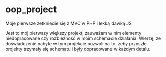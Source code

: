# oop_project
Moje pierwsze zetknięcie się z MVC w PHP i lekką dawką JS

Jest to mój pierwszy większy projekt, zauważam w nim elementy niedopracowane czy rozbieżność w moim schemacie działania. Wierzę, że doświadczenie nabyte w tym projekcie pozwoli na to, żeby przyszłe projekty trzymały się schematu i były dopracowane w każdym detalu.

